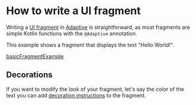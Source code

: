 # How to write a UI fragment

Writing a [UI fragment](def://) in [Adaptive](def://) is straightforward,
as most fragments are simple Kotlin functions with the `@Adaptive` annotation.

This example shows a fragment that displays the text "Hello World!".

[basicFragmentExample](example://how_to_write_a_ui_fragment)

## Decorations

If you want to modify the look of your fragment, let's say the color of the
text you can add [decoration instructions](def://) to the fragment.
